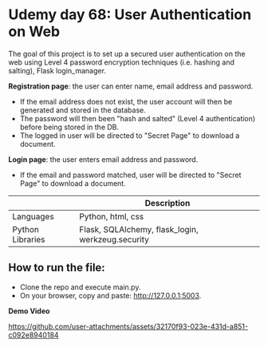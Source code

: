 # Udemy day 68: User Authentication on Web
The goal of this project is to set up a secured user authentication on the web using Level 4 password encryption techniques (i.e. hashing and salting), Flask login_manager. 

**Registration page**: the user can enter name, email address and password.
- If the email address does not exist, the user account will then be generated and stored in the database.
- The password will then been "hash and salted" (Level 4 authentication) before being stored in the DB.
- The logged in user will be directed to "Secret Page" to download a document.  

**Login page**: the user enters email address and password.
- If the email and password matched, user will be directed to "Secret Page" to download a document.  


|  | Description |
| ----------- | ----------- |
| Languages | Python, html, css |
| Python Libraries | Flask, SQLAlchemy, flask_login, werkzeug.security |



How to run the file:
-
- Clone the repo and execute main.py.
- On your browser, copy and paste: http://127.0.0.1:5003.


**Demo Video**

https://github.com/user-attachments/assets/32170f93-023e-431d-a851-c092e8940184


